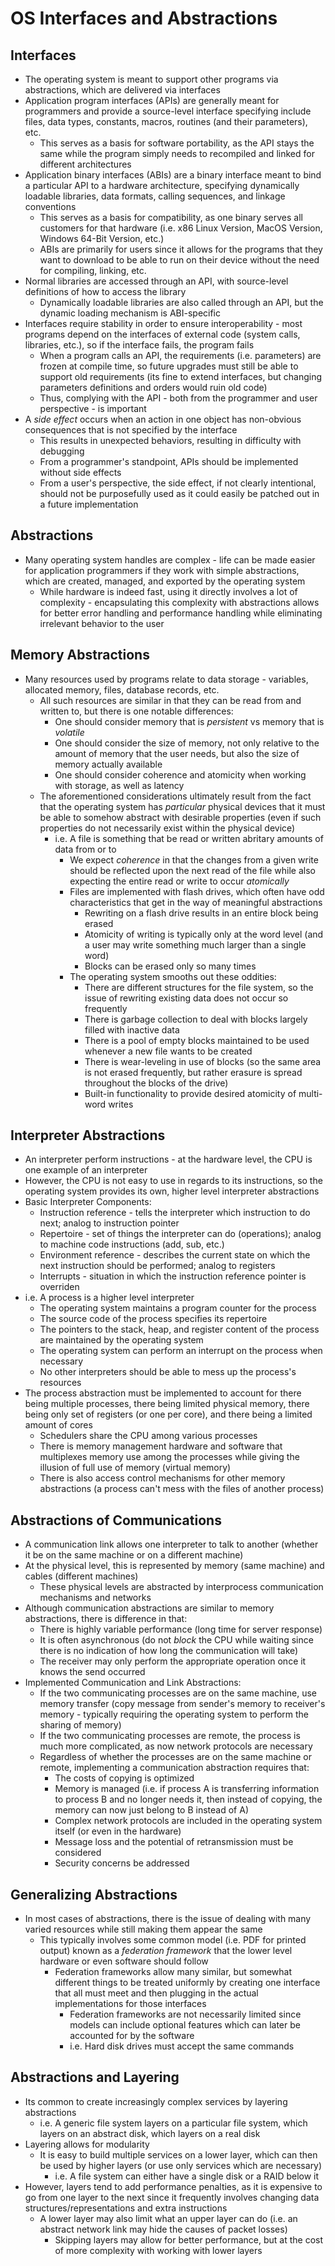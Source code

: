 # OS Interfaces and Abstractions
## Interfaces
- The operating system is meant to support other programs via abstractions, which are delivered via interfaces
- Application program interfaces (APIs) are generally meant for programmers and provide a source-level interface specifying include files, data types, constants, macros, routines (and their parameters), etc.
    - This serves as a basis for software portability, as the API stays the same while the program simply needs to recompiled and linked for different architectures
- Application binary interfaces (ABIs) are a binary interface meant to bind a particular API to a hardware architecture, specifying dynamically loadable libraries, data formats, calling sequences, and linkage conventions
    - This serves as a basis for compatibility, as one binary serves all customers for that hardware (i.e. x86 Linux Version, MacOS Version, Windows 64-Bit Version, etc.)
    - ABIs are primarily for users since it allows for the programs that they want to download to be able to run on their device without the need for compiling, linking, etc.
- Normal libraries are accessed through an API, with source-level definitions of how to access the library
    - Dynamically loadable libraries are also called through an API, but the dynamic loading mechanism is ABI-specific
- Interfaces require stability in order to ensure interoperability - most programs depend on the interfaces of external code (system calls, libraries, etc.), so if the interface fails, the program fails
    - When a program calls an API, the requirements (i.e. parameters) are frozen at compile time, so future upgrades must still be able to support old requirements (its fine to extend interfaces, but changing parameters definitions and orders would ruin old code)
    - Thus, complying with the API - both from the programmer and user perspective - is important
- A *side effect* occurs when an action in one object has non-obvious consequences that is not specified by the interface
    - This results in unexpected behaviors, resulting in difficulty with debugging
    - From a programmer's standpoint, APIs should be implemented without side effects
    - From a user's perspective, the side effect, if not clearly intentional, should not be purposefully used as it could easily be patched out in a future implementation
## Abstractions
- Many operating system handles are complex - life can be made easier for application programmers if they work with simple abstractions, which are created, managed, and exported by the operating system
    - While hardware is indeed fast, using it directly involves a lot of complexity - encapsulating this complexity with abstractions allows for better error handling and performance handling while eliminating irrelevant behavior to the user
## Memory Abstractions
- Many resources used by programs relate to data storage - variables, allocated memory, files, database records, etc.
    - All such resources are similar in that they can be read from and written to, but there is one notable differences:
        - One should consider memory that is *persistent* vs memory that is *volatile*
        - One should consider the size of memory, not only relative to the amount of memory that the user needs, but also the size of memory actually available
        - One should consider coherence and atomicity when working with storage, as well as latency
    - The aforementioned considerations ultimately result from the fact that the operating system has *particular* physical devices that it must be able to somehow abstract with desirable properties (even if such properties do not necessarily exist within the physical device)
        - i.e. A file is something that be read or written abritary amounts of data from or to
            - We expect *coherence* in that the changes from a given write should be reflected upon the next read of the file while also expecting the entire read or write to occur *atomically*
            - Files are implemented with flash drives, which often have odd characteristics that get in the way of meaningful abstractions
                - Rewriting on a flash drive results in an entire block being erased
                - Atomicity of writing is typically only at the word level (and a user may write something much larger than a single word)
                - Blocks can be erased only so many times
            - The operating system smooths out these oddities:
                - There are different structures for the file system, so the issue of rewriting existing data does not occur so frequently
                - There is garbage collection to deal with blocks largely filled with inactive data
                - There is a pool of empty blocks maintained to be used whenever a new file wants to be created 
                - There is wear-leveling in use of blocks (so the same area is not erased frequently, but rather erasure is spread throughout the blocks of the drive)
                - Built-in functionality to provide desired atomicity of multi-word writes
## Interpreter Abstractions
- An interpreter perform instructions - at the hardware level, the CPU is one example of an interpreter
- However, the CPU is not easy to use in regards to its instructions, so the operating system provides its own, higher level interpreter abstractions
- Basic Interpreter Components:
    - Instruction reference - tells the interpreter which instruction to do next; analog to instruction pointer
    - Repertoire - set of things the interpreter can do (operations); analog to machine code instructions (add, sub, etc.)
    - Environment reference - describes the current state on which the next instruction should be performed; analog to registers
    - Interrupts - situation in which the instruction reference pointer is overriden 
- i.e. A process is a higher level interpreter
    - The operating system maintains a program counter for the process
    - The source code of the process specifies its repertoire
    - The pointers to the stack, heap, and register content of the process are maintained by the operating system
    - The operating system can perform an interrupt on the process when necessary
    - No other interpreters should be able to mess up the process's resources
- The process abstraction must be implemented to account for there being multiple processes, there being limited physical memory, there being only set of registers (or one per core), and there being a limited amount of cores
    - Schedulers share the CPU among various processes
    - There is memory management hardware and software that multiplexes memory use among the processes while giving the illusion of full use of memory (virtual memory)
    - There is also access control mechanisms for other memory abstractions (a process can't mess with the files of another process)
## Abstractions of Communications
- A communication link allows one interpreter to talk to another (whether it be on the same machine or on a different machine)
- At the physical level, this is represented by memory (same machine) and cables (different machines)
    - These physical levels are abstracted by interprocess communication mechanisms and networks
- Although communication abstractions are similar to memory abstractions, there is difference in that:
    - There is highly variable performance (long time for server response)
    - It is often asynchronous (do not *block* the CPU while waiting since there is no indication of how long the communication will take)
    - The receiver may only perform the appropriate operation once it knows the send occurred
- Implemented Communication and Link Abstractions:
    - If the two communicating processes are on the same machine, use memory transfer (copy message from sender's memory to receiver's memory - typically requiring the operating system to perform the sharing of memory)
    - If the two communicating processes are remote, the process is much more complicated, as now network protocols are necessary
    - Regardless of whether the processes are on the same machine or remote, implementing a communication abstraction requires that:
        - The costs of copying is optimized
        - Memory is managed (i.e. if process A is transferring information to process B and no longer needs it, then instead of copying, the memory can now just belong to B instead of A)
        - Complex network protocols are included in the operating system itself (or even in the hardware)
        - Message loss and the potential of retransmission must be considered
        - Security concerns be addressed
## Generalizing Abstractions
- In most cases of abstractions, there is the issue of dealing with many varied resources while still making them appear the same
    - This typically involves some common model (i.e. PDF for printed output) known as a *federation framework* that the lower level hardware or even software should follow
        - Federation frameworks allow many similar, but somewhat different things to be treated uniformly by creating one interface that all must meet and then plugging in the actual implementations for those interfaces 
            - Federation frameworks are not necessarily limited since models can include optional features which can later be accounted for by the software
            - i.e. Hard disk drives must accept the same commands
## Abstractions and Layering
- Its common to create increasingly complex services by layering abstractions
    - i.e. A generic file system layers on a particular file system, which layers on an abstract disk, which layers on a real disk
- Layering allows for modularity 
    - It is easy to build multiple services on a lower layer, which can then be used by higher layers (or use only services which are necessary)
        - i.e. A file system can either have a single disk or a RAID below it
- However, layers tend to add performance penalties, as it is expensive to go from one layer to the next since it  frequently involves changing data structures/representations and extra instructions
    - A lower layer may also limit what an upper layer can do (i.e. an abstract network link may hide the causes of packet losses)
        - Skipping layers may allow for better performance, but at the cost of more complexity with working with lower layers